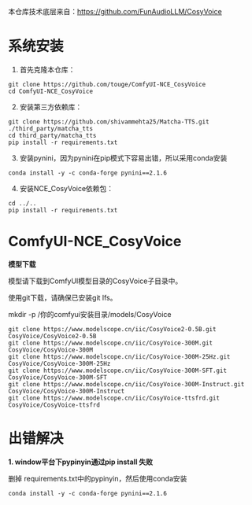 本仓库技术底层来自：https://github.com/FunAudioLLM/CosyVoice

# 系统安装

1. 首先克隆本仓库：
```
git clone https://github.com/touge/ComfyUI-NCE_CosyVoice
cd ComfyUI-NCE_CosyVoice
```

2. 安装第三方依赖库：
```
git clone https://github.com/shivammehta25/Matcha-TTS.git ./third_party/matcha_tts
cd third_party/matcha_tts
pip install -r requirements.txt
```
3. 安装pynini，因为pynini在pip模式下容易出错，所以采用conda安装
```
conda install -y -c conda-forge pynini==2.1.6
```
4. 安装NCE_CosyVoice依赖包：
```
cd ../..
pip install -r requirements.txt
```

# ComfyUI-NCE_CosyVoice

**模型下载**

模型请下载到ComfyUI模型目录的CosyVoice子目录中。

使用git下载，请确保已安装git lfs。

mkdir -p /你的comfyui安装目录/models/CosyVoice

```
git clone https://www.modelscope.cn/iic/CosyVoice2-0.5B.git CosyVoice/CosyVoice2-0.5B
git clone https://www.modelscope.cn/iic/CosyVoice-300M.git CosyVoice/CosyVoice-300M
git clone https://www.modelscope.cn/iic/CosyVoice-300M-25Hz.git CosyVoice/CosyVoice-300M-25Hz
git clone https://www.modelscope.cn/iic/CosyVoice-300M-SFT.git CosyVoice/CosyVoice-300M-SFT
git clone https://www.modelscope.cn/iic/CosyVoice-300M-Instruct.git CosyVoice/CosyVoice-300M-Instruct
git clone https://www.modelscope.cn/iic/CosyVoice-ttsfrd.git CosyVoice/CosyVoice-ttsfrd
```

# 出错解决

**1. window平台下pypinyin通过pip install 失败**

删掉 requirements.txt中的pypinyin，然后使用conda安装

```
conda install -y -c conda-forge pynini==2.1.6
```
